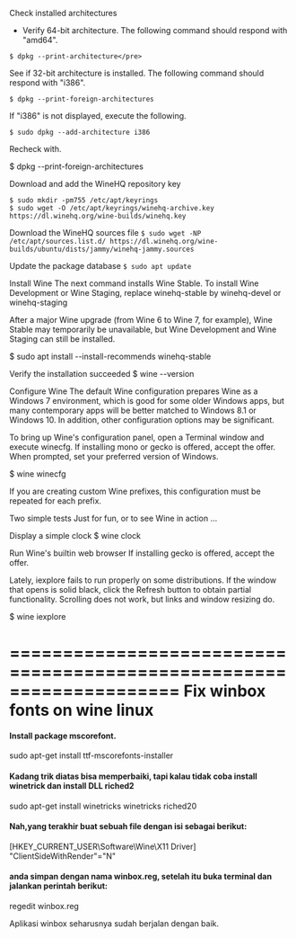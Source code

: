 Check installed architectures
- Verify 64-bit architecture. The following command should respond with "amd64".

`$ dpkg --print-architecture</pre>`

See if 32-bit architecture is installed. The following command should respond with "i386".

`$ dpkg --print-foreign-architectures`

If "i386" is not displayed, execute the following.

`$ sudo dpkg --add-architecture i386`

Recheck with.

$ dpkg --print-foreign-architectures

Download and add the WineHQ repository key
```
$ sudo mkdir -pm755 /etc/apt/keyrings
$ sudo wget -O /etc/apt/keyrings/winehq-archive.key https://dl.winehq.org/wine-builds/winehq.key
```
Download the WineHQ sources file
`$ sudo wget -NP /etc/apt/sources.list.d/ https://dl.winehq.org/wine-builds/ubuntu/dists/jammy/winehq-jammy.sources`

Update the package database
`$ sudo apt update`

Install Wine
The next command installs Wine Stable. To install Wine Development or Wine Staging, replace winehq-stable  by  winehq-devel or winehq-staging

After a major Wine upgrade (from Wine 6 to Wine 7, for example), Wine Stable may temporarily be unavailable, but Wine Development and Wine Staging can still be installed.

$ sudo apt install --install-recommends winehq-stable

Verify the installation succeeded
$ wine --version

Configure Wine
The default Wine configuration prepares Wine as a Windows 7 environment, which is good for some older Windows apps, but many contemporary apps will be better matched to Windows 8.1 or Windows 10. In addition, other configuration options may be significant.

To bring up Wine's configuration panel, open a Terminal window and execute winecfg. If installing mono or gecko is offered, accept the offer. When prompted, set your preferred version of Windows.

$ wine winecfg

If you are creating custom Wine prefixes, this configuration must be repeated for each prefix.

Two simple tests
Just for fun, or to see Wine in action …

Display a simple clock
$ wine clock

Run Wine's builtin web browser
If installing gecko is offered, accept the offer.

Lately, iexplore fails to run properly on some distributions. If the window that opens is solid black, click the Refresh button to obtain partial functionality. Scrolling does not work, but links and window resizing do.

$ wine iexplore



====================================================================
    Fix winbox fonts on wine linux
====================================================================
####  Install package mscorefont.
sudo apt-get install ttf-mscorefonts-installer

####  Kadang trik diatas bisa memperbaiki, tapi kalau tidak coba install winetrick dan install DLL riched2
sudo apt-get install winetricks
winetricks riched20

#### Nah,yang terakhir buat sebuah file dengan isi sebagai berikut:
[HKEY_CURRENT_USER\Software\Wine\X11 Driver]
"ClientSideWithRender"="N"

#### anda simpan dengan nama winbox.reg, setelah itu buka terminal dan jalankan perintah berikut:
regedit winbox.reg

Aplikasi winbox seharusnya sudah berjalan dengan baik.
